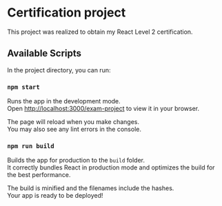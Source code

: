 # Certification project

This project was realized to obtain my React Level 2 certification.

## Available Scripts

In the project directory, you can run:

### `npm start`

Runs the app in the development mode.\
Open [http://localhost:3000/exam-project](http://localhost:3000/exam-project) to view it in your browser.

The page will reload when you make changes.\
You may also see any lint errors in the console.

### `npm run build`

Builds the app for production to the `build` folder.\
It correctly bundles React in production mode and optimizes the build for the best performance.

The build is minified and the filenames include the hashes.\
Your app is ready to be deployed!